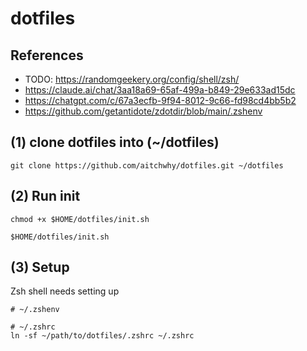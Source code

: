 #  dotfiles

## References

- TODO: https://randomgeekery.org/config/shell/zsh/
- https://claude.ai/chat/3aa18a69-65af-499a-b849-29e633ad15dc
- https://chatgpt.com/c/67a3ecfb-9f94-8012-9c66-fd98cd4bb5b2
- https://github.com/getantidote/zdotdir/blob/main/.zshenv


## (1) clone dotfiles into (~/dotfiles)

```
git clone https://github.com/aitchwhy/dotfiles.git ~/dotfiles
```

## (2) Run init

```shell
chmod +x $HOME/dotfiles/init.sh

$HOME/dotfiles/init.sh
```


## (3) Setup

Zsh shell  needs setting up
```
# ~/.zshenv
```

```
# ~/.zshrc
ln -sf ~/path/to/dotfiles/.zshrc ~/.zshrc
```

